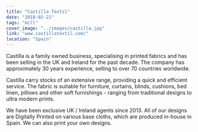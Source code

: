 ```yaml
---
title: "Castilla Textil"
date: "2018-02-21"
tags: "mill"
cover_image: "../images/castilla.jpg"
link: "www.castillatextil.com/"
location: "Spain"
---
```


Castilla is a family owned business, specialising in printed fabrics and has been selling in the UK and Ireland for the past decade. The company has approximately 30 years experience, selling to over 70 countries worldwide.

Castilla carry stocks of an extensive range, providing a quick and efficient service. The fabric is suitable for furniture, curtains, blinds, cushions, bed linen, pillows and other soft furnishings - ranging from traditional designs to ultra modern prints.

We have been exclusive UK / Ireland agents since 2013. All of our designs are Digitally Printed on various base cloths, which are produced in-house in Spain. We can also print your own designs.